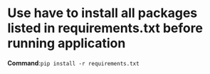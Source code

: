 # Use have to install all packages listed in requirements.txt before running application  
**Command**:`pip install -r requirements.txt`
